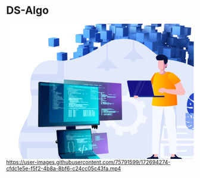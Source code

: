# DS-Algo 
<img src="./img/ds.png" align="right">




https://user-images.githubusercontent.com/75791599/172694274-cfdc1e5e-f5f2-4b8a-8bf6-c24cc05c43fa.mp4


